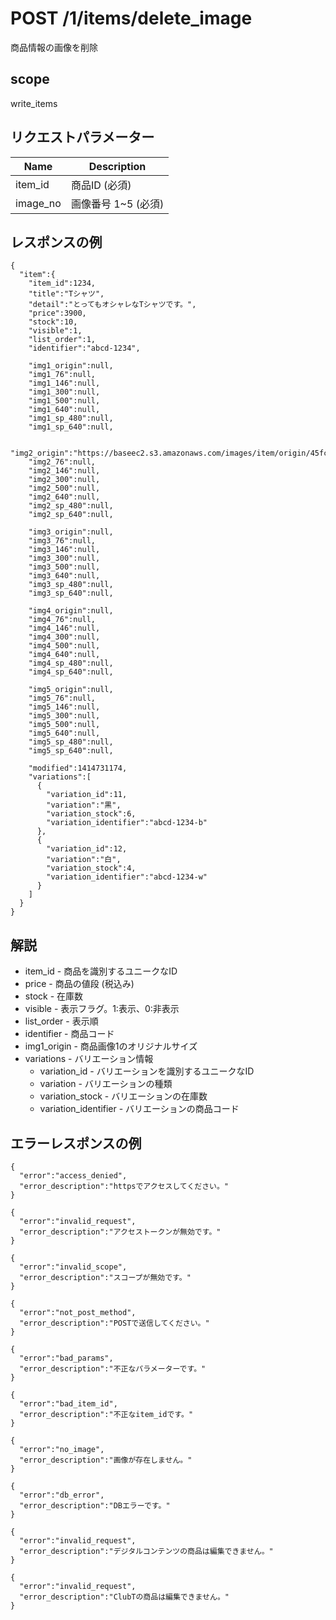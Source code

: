 # POST /1/items/delete_image

商品情報の画像を削除

## scope

write_items

## リクエストパラメーター

| Name     | Description         |
|----------|---------------------|
| item_id  | 商品ID (必須)       |
| image_no | 画像番号 1~5 (必須) |

## レスポンスの例

```
{
  "item":{
    "item_id":1234,
    "title":"Tシャツ",
    "detail":"とってもオシャレなTシャツです。",
    "price":3900,
    "stock":10,
    "visible":1,
    "list_order":1,
    "identifier":"abcd-1234",
    
    "img1_origin":null,
    "img1_76":null,
    "img1_146":null,
    "img1_300":null,
    "img1_500":null,
    "img1_640":null,
    "img1_sp_480":null,
    "img1_sp_640":null,

    "img2_origin":"https://baseec2.s3.amazonaws.com/images/item/origin/45fc036c772c8469fa40396b2ef0fb9b.jpg",
    "img2_76":null,
    "img2_146":null,
    "img2_300":null,
    "img2_500":null,
    "img2_640":null,
    "img2_sp_480":null,
    "img2_sp_640":null,

    "img3_origin":null,
    "img3_76":null,
    "img3_146":null,
    "img3_300":null,
    "img3_500":null,
    "img3_640":null,
    "img3_sp_480":null,
    "img3_sp_640":null,

    "img4_origin":null,
    "img4_76":null,
    "img4_146":null,
    "img4_300":null,
    "img4_500":null,
    "img4_640":null,
    "img4_sp_480":null,
    "img4_sp_640":null,

    "img5_origin":null,
    "img5_76":null,
    "img5_146":null,
    "img5_300":null,
    "img5_500":null,
    "img5_640":null,
    "img5_sp_480":null,
    "img5_sp_640":null,

    "modified":1414731174,
    "variations":[
      {
        "variation_id":11,
        "variation":"黒",
        "variation_stock":6,
        "variation_identifier":"abcd-1234-b"
      },
      {
        "variation_id":12,
        "variation":"白",
        "variation_stock":4,
        "variation_identifier":"abcd-1234-w"
      }
    ]
  }
}
```

## 解説

* item_id - 商品を識別するユニークなID
* price - 商品の値段 (税込み)
* stock - 在庫数
* visible - 表示フラグ。1:表示、0:非表示
* list_order - 表示順
* identifier - 商品コード
* img1_origin - 商品画像1のオリジナルサイズ
* variations - バリエーション情報
  * variation_id - バリエーションを識別するユニークなID
  * variation - バリエーションの種類
  * variation_stock - バリエーションの在庫数
  * variation_identifier - バリエーションの商品コード

## エラーレスポンスの例

```
{
  "error":"access_denied",
  "error_description":"httpsでアクセスしてください。"
}
```
```
{
  "error":"invalid_request",
  "error_description":"アクセストークンが無効です。"
}
```
```
{
  "error":"invalid_scope",
  "error_description":"スコープが無効です。"
}
```
```
{
  "error":"not_post_method",
  "error_description":"POSTで送信してください。"
}
```
```
{
  "error":"bad_params",
  "error_description":"不正なパラメーターです。"
}
```
```
{
  "error":"bad_item_id",
  "error_description":"不正なitem_idです。"
}
```
```
{
  "error":"no_image",
  "error_description":"画像が存在しません。"
}
```
```
{
  "error":"db_error",
  "error_description":"DBエラーです。"
}
```
```
{
  "error":"invalid_request",
  "error_description":"デジタルコンテンツの商品は編集できません。"
}
```
```
{
  "error":"invalid_request",
  "error_description":"ClubTの商品は編集できません。"
}
```
